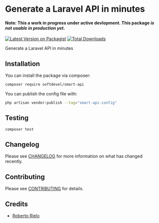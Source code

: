 # Generate a Laravel API in minutes
#### Note: This a work in progress under active devlopment. This package *is not usable in production yet*.

[![Latest Version on Packagist](https://img.shields.io/packagist/v/smartyapi/smart-api.svg?style=flat-square)](https://packagist.org/packages/softdevel/smart-api)
[![Total Downloads](https://img.shields.io/packagist/dt/smartyapi/smart-api.svg?style=flat-square)](https://packagist.org/packages/softdevel/smart-api)

Generate a Laravel API in minutes

## Installation

You can install the package via composer:

```bash
composer require softdevel/smart-api
```

You can publish the config file with:

```bash
php artisan vendor:publish --tag="smart-api-config"
```

## Testing

```bash
composer test
```

## Changelog

Please see [CHANGELOG](CHANGELOG.md) for more information on what has changed recently.

## Contributing

Please see [CONTRIBUTING](.github/CONTRIBUTING.md) for details.

## Credits

- [Roberto Rielo](https://github.com/roberto910907)
